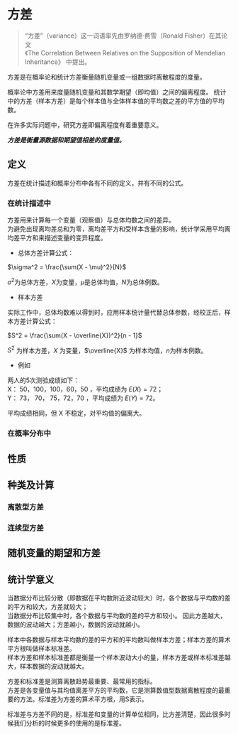# 方差

>“方差”（variance）这一词语率先由罗纳德·费雪（Ronald Fisher）在其论文  
>《The Correlation Between Relatives on the Supposition of Mendelian Inheritance》 中提出。

方差是在概率论和统计方差衡量随机变量或一组数据时离散程度的度量。  

概率论中方差用来度量随机变量和其数学期望（即均值）之间的偏离程度。
统计中的方差（样本方差）是每个样本值与全体样本值的平均数之差的平方值的平均数。  

在许多实际问题中，研究方差即偏离程度有着重要意义。  

***方差是衡量源数据和期望值相差的度量值。***

## 定义

方差在统计描述和概率分布中各有不同的定义，并有不同的公式。  

### 在统计描述中

方差用来计算每一个变量（观察值）与总体均数之间的差异。  
为避免出现离均差总和为零，离均差平方和受样本含量的影响，统计学采用平均离均差平方和来描述变量的变异程度。  

* 总体方差计算公式：  

$\sigma^2 = \frac{\sum(X - \mu)^2}{N}$

$\sigma^2$为总体方差，$X$为变量，$\mu$是总体均值，$N$为总体例数。

* 样本方差

实际工作中，总体均数难以得到时，应用样本统计量代替总体参数，经校正后，样本方差计算公式：  

$S^2 = \frac{\sum(X - \overline{X})^2}{n - 1}$  

$S^2$ 为样本方差，$X$ 为变量，$\overline{X}$ 为样本均值，$n$为样本例数。  

* 例如  

两人的5次测验成绩如下：  
X： 50，100，100，60，50 ，平均成绩为 $E(X) = 72$；  
Y： 73， 70， 75，72，70 ，平均成绩为 $E(Y) = 72$。  

平均成绩相同，但 X 不稳定，对平均值的偏离大。

### 在概率分布中  

## 性质  

## 种类及计算

### 离散型方差

### 连续型方差

## 随机变量的期望和方差

## 统计学意义

当数据分布比较分散（即数据在平均数附近波动较大）时，各个数据与平均数的差的平方和较大，方差就较大；  
当数据分布比较集中时，各个数据与平均数的差的平方和较小。 
因此方差越大，数据的波动越大；方差越小，数据的波动就越小。  

样本中各数据与样本平均数的差的平方和的平均数叫做样本方差；样本方差的算术平方根叫做样本标准差。  
样本方差和样本标准差都是衡量一个样本波动大小的量，样本方差或样本标准差越大，样本数据的波动就越大。

方差和标准差是测算离散趋势最重要、最常用的指标。  
方差是各变量值与其均值离差平方的平均数，它是测算数值型数据离散程度的最重要的方法。标准差为方差的算术平方根，用S表示。  

标准差与方差不同的是，标准差和变量的计算单位相同，比方差清楚，因此很多时候我们分析的时候更多的使用的是标准差。  

